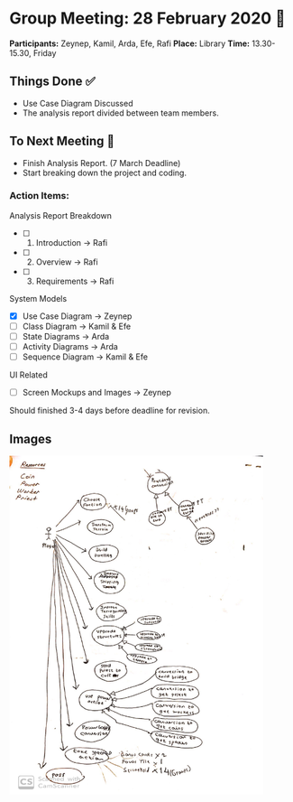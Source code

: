 # **Group Meeting: 28 February 2020** :calendar:

**Participants:** Zeynep, Kamil, Arda, Efe, Rafi
**Place:** Library
**Time:** 13.30-15.30, Friday

## **Things Done** :white_check_mark:

- Use Case Diagram Discussed
- The analysis report divided between team members.

## **To Next Meeting** :bookmark:

- Finish Analysis Report. (7 March Deadline)
- Start breaking down the project and coding.

### Action Items:

Analysis Report Breakdown

- [ ] 1. Introduction -> Rafi
- [ ] 2. Overview -> Rafi
- [ ] 3. Requirements -> Rafi

System Models
- [X] Use Case Diagram -> Zeynep
- [ ] Class Diagram -> Kamil & Efe
- [ ] State Diagrams -> Arda
- [ ] Activity Diagrams -> Arda
- [ ] Sequence Diagram -> Kamil & Efe

UI Related
- [ ] Screen Mockups and Images -> Zeynep

Should finished 3-4 days before deadline for revision.

## **Images**

<img src="Images/use_case_draft.jpg" width="450" height="600">

 